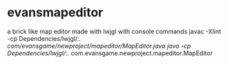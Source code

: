 # evansmapeditor
a brick like map editor made with lwjgl with console commands
javac -Xlint -cp Dependencies/lwjgl/*:. com/evansgame/newproject/mapeditor/MapEditor.java
java -cp Dependencies/lwjgl/*:. com.evansgame.newproject.mapeditor.MapEditor
